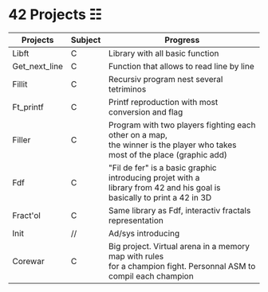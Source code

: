 # 42 Projects ☷


Projects | Subject | Progress
------------ | ------------- | -----------------
Libft | C| Library with all basic function | &nbsp;&nbsp;&nbsp;&nbsp;&nbsp;✅
Get_next_line | C | Function that allows to read line by line |&nbsp;&nbsp;&nbsp;&nbsp; ✅
Fillit | C | Recursiv program nest several tetriminos | &nbsp;&nbsp;&nbsp;&nbsp;&nbsp;✅
Ft_printf | C | Printf reproduction with most conversion and flag | &nbsp;&nbsp;&nbsp;&nbsp;&nbsp;✅
Filler | C | Program with two players fighting each other on a map,<br /> the winner is the player who takes most of the place (graphic add) | &nbsp;&nbsp;&nbsp;&nbsp;&nbsp;✅
Fdf | C | "Fil de fer" is a basic graphic introducing projet with a<br /> library from 42 and his goal is basically to print a 42 in 3D | &nbsp;&nbsp;&nbsp;&nbsp;&nbsp;✅
Fract'ol | C | Same library as Fdf, interactiv fractals representation | &nbsp;&nbsp;&nbsp;&nbsp;&nbsp;✅
Init | // |  Ad/sys introducing | &nbsp;&nbsp;&nbsp;&nbsp;&nbsp;✅
Corewar | C | Big project. Virtual arena in a memory map with rules <br /> for a champion fight. Personnal ASM to compil each champion | &nbsp;&nbsp;&nbsp;&nbsp;&nbsp;✅
